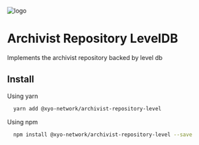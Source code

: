 [logo]: https://cdn.xy.company/img/brand/XY_Logo_GitHub.png

![logo]

# Archivist Repository LevelDB

Implements the archivist repository backed by level db

## Install

Using yarn

```sh
  yarn add @xyo-network/archivist-repository-level
```

Using npm

```sh
  npm install @xyo-network/archivist-repository-level --save
```